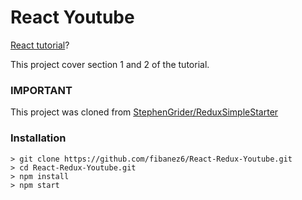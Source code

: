 # React Youtube

[React tutorial](https://www.udemy.com/react-redux/)?

This project cover section 1 and 2 of the tutorial.

### IMPORTANT

This project was cloned from [StephenGrider/ReduxSimpleStarter](https://github.com/StephenGrider/ReduxSimpleStarter)


### Installation

```
> git clone https://github.com/fibanez6/React-Redux-Youtube.git
> cd React-Redux-Youtube.git
> npm install
> npm start
```
